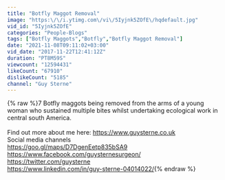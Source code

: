 ```yaml
---
title: "Botfly Maggot Removal"
image: "https:\/\/i.ytimg.com\/vi\/5Iyjnk5ZOfE\/hqdefault.jpg"
vid_id: "5Iyjnk5ZOfE"
categories: "People-Blogs"
tags: ["Botfly Maggots","Botfly","Botfly Maggot Removal"]
date: "2021-11-08T09:11:02+03:00"
vid_date: "2017-11-22T12:41:12Z"
duration: "PT8M59S"
viewcount: "12594431"
likeCount: "67910"
dislikeCount: "5185"
channel: "Guy Sterne"
---
```

{% raw %}7 Botfly maggots being removed from the arms of a young woman who sustained multiple bites whilst undertaking ecological work in central south America. <br /><br />Find out more about me here: <a rel="nofollow" target="blank" href="https://www.guysterne.co.uk">https://www.guysterne.co.uk</a><br />Social media channels<br /><a rel="nofollow" target="blank" href="https://goo.gl/maps/D7DgenEetp835bSA9">https://goo.gl/maps/D7DgenEetp835bSA9</a><br /><a rel="nofollow" target="blank" href="https://www.facebook.com/guysternesurgeon/">https://www.facebook.com/guysternesurgeon/</a><br /><a rel="nofollow" target="blank" href="https://twitter.com/guysterne">https://twitter.com/guysterne</a><br /><a rel="nofollow" target="blank" href="https://www.linkedin.com/in/guy-sterne-04014022/">https://www.linkedin.com/in/guy-sterne-04014022/</a>{% endraw %}
